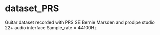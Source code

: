 # dataset_PRS
Guitar dataset recorded with PRS SE Bernie Marsden and prodipe studio 22+ audio interface
Sample_rate = 44100Hz
